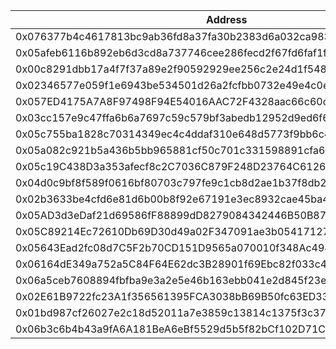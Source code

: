 | Address                                                      | Amount | Note      |
| ------------------------------------------------------------ | ------ | --------- |
| 0x076377b4c4617813bc9ab36fd8a37fa30b2383d6a032ca983b039ea2dc534d05 | 7400   | Cynic     |
| 0x05afeb6116b892eb6d3cd8a737746cee286fecd2f67fd6faf1f5afe3dbae6bc6 | 2900   | Anxin     |
| 0x00c8291dbb17a4f7f37a89e2f90592929ee256c2e24d1f548319e18c3581c100 | 4200   | Xiang     |
| 0x02346577e059f1e6943be534501d26a2fcfbb0732e49e4c0e2381c9bbd4fcde2 | 5000   | Ben       |
| 0x057ED4175A7A8F97498F94E54016AAC72F4328aac66c60c5949e3033EC0d089b | 2400   | Shalom    |
| 0x03cc157e9c47ffa6b6a7697c59c579bf3abedb12952d9ed6f60b8590c7157c45 | 2500   | 17        |
| 0x05c755ba1828c70314349ec4c4ddaf310e648d5773f9bb6c4eb6ce2369288569 | 4000   | Yan       |
| 0x05a082c921b5a436b5bb965881cf50c701c331598891cfa66046acc70f55521d | 2750   | Ryan      |
| 0x05c19C438D3a353afecf8c2C7036C879F248D23764C612688f641A6FE896bB6A | 2500   | Ethan++   |
| 0x04d0c9bf8f589f0616bf80703c797fe9c1cb8d2ae1b37f8db2d6c765f53fbb12 | 1000   | Voyager   |
| 0x02b3633be4cfd6e81d6b00b8f92e67191e3ec8932cae45ba44ae6667faf52c68 | 800    | Cckk      |
| 0x05AD3d3eDaf21d69586fF88899dD8279084342446B50B87D9e9F4B7DA5977a41 | 800    | Qiushi    |
| 0x05C89214Ec72610Db69D30d49a02F347091ae3b0541712757f1d4D7e3eFC3B49 | 200    | Ethan3    |
| 0x05643Ead2fc08d7C5F2b70CD151D9565a070010f348Ac49446Aa6C193a2d8323 | 200    | Shuiliang |
| 0x06164dE349a752a5C84F64E62dc3B28901f69Ebc82f033c4876A20B163D3415c | 1000   | Franci    |
| 0x06a5ceb7608894fbfba9e3a2e5e46b163ebb041e2d845f23ea3f2fd644739c64 | 800    | Ran       |
| 0x02E61B9722fc23A1f356561395FCA3038bB69B50fc63ED33cB04d077C2073A03 | 800    | James     |
| 0x01bd987cf26027e2c18d52011a7e3859c13814c1375f3c37faf773b2700da1df | 800    | Naizi     |
| 0x06b3c6b4b43a9fA6A181BeA6eBf5529d5b5f82bCf102D71C1CD68fA65d91b818 | 500    | xyyme.eth |
